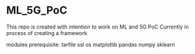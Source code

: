 # ML_5G_PoC
This repo is created with intention to work on ML and 5G PoC
Currently in process of creating a framework

modules prerequisite:
tarfile
ssl
os
matplotlib
pandas
numpy
sklearn
